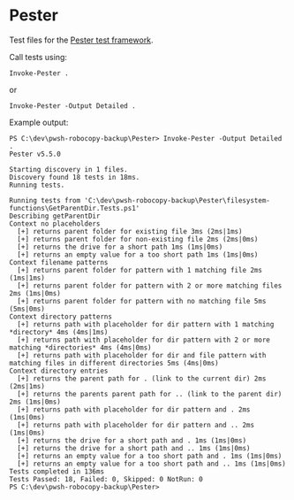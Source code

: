 # Pester

Test files for the [Pester test framework](https://pester.dev/).

Call tests using:

    Invoke-Pester .

or

    Invoke-Pester -Output Detailed .

Example output:

    PS C:\dev\pwsh-robocopy-backup\Pester> Invoke-Pester -Output Detailed .
    Pester v5.5.0

    Starting discovery in 1 files.
    Discovery found 18 tests in 18ms.
    Running tests.

    Running tests from 'C:\dev\pwsh-robocopy-backup\Pester\filesystem-functions\GetParentDir.Tests.ps1'
    Describing getParentDir
    Context no placeholders
      [+] returns parent folder for existing file 3ms (2ms|1ms)
      [+] returns parent folder for non-existing file 2ms (2ms|0ms)
      [+] returns the drive for a short path 1ms (1ms|0ms)
      [+] returns an empty value for a too short path 1ms (1ms|0ms)
    Context filename patterns
      [+] returns parent folder for pattern with 1 matching file 2ms (1ms|1ms)
      [+] returns parent folder for pattern with 2 or more matching files 2ms (1ms|0ms)
      [+] returns parent folder for pattern with no matching file 5ms (5ms|0ms)
    Context directory patterns
      [+] returns path with placeholder for dir pattern with 1 matching *directory* 4ms (4ms|1ms)
      [+] returns path with placeholder for dir pattern with 2 or more matching *directories* 4ms (4ms|0ms)
      [+] returns path with placeholder for dir and file pattern with matching files in different directories 5ms (4ms|0ms)
    Context directory entries
      [+] returns the parent path for . (link to the current dir) 2ms (2ms|1ms)
      [+] returns the parents parent path for .. (link to the parent dir) 2ms (1ms|0ms)
      [+] returns path with placeholder for dir pattern and . 2ms (1ms|0ms)
      [+] returns path with placeholder for dir pattern and .. 2ms (1ms|0ms)
      [+] returns the drive for a short path and . 1ms (1ms|0ms)
      [+] returns the drive for a short path and .. 1ms (1ms|0ms)
      [+] returns an empty value for a too short path and . 1ms (1ms|0ms)
      [+] returns an empty value for a too short path and .. 1ms (1ms|0ms)
    Tests completed in 136ms
    Tests Passed: 18, Failed: 0, Skipped: 0 NotRun: 0
    PS C:\dev\pwsh-robocopy-backup\Pester>
